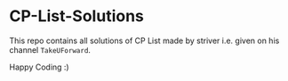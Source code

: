 # CP-List-Solutions

This repo contains all solutions of CP List made by striver i.e. given on his channel `TakeUForward`. 

Happy Coding  :) 
